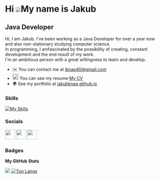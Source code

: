 Hi ![](https://user-images.githubusercontent.com/18350557/176309783-0785949b-9127-417c-8b55-ab5a4333674e.gif)My name is Jakub
===============================================================================================================================

Java Developer
--------------------------

Hi, I am Jakub. I've been working as a Java Developer for over a year now and also non-stationary studying computer science.
<br/>
In programming, I amfascinated by the possibility of creating, constant development and the end result of my work. 
<br/>
I'm an ambitious person with a great willingness to learn and develop.

* ✉️ You can contact me at [jknap40@gmail.com](mailto:jknap40@gmail.com)
* <img src="https://github.com/jakubknap/jakubknap/assets/93727414/87832fde-2fe6-4a5e-a3e0-32c0b5f551eb)" alt="alt text" width="20px" height="20px">   You can see my resume <a href="https://drive.google.com/file/d/13XlQCezG00mOycp_wHKEETNSh85LCxlJ/view?usp=sharing" align="left"> My CV </a>
* 🌍 See my portfolio at <a href="https://jakubknap.github.io/" align="left"> jakubknap.github.io </a>

### Skills

[![My Skills](https://skillicons.dev/icons?i=java,spring,hibernate,postgres,mysql,angular,maven,postman&theme=light)](https://skillicons.dev)

### Socials

<a href="https://www.linkedin.com/in/jakub-knap/" target="_blank" rel="noreferrer"><img src="https://raw.githubusercontent.com/danielcranney/readme-generator/main/public/icons/socials/linkedin.svg" width="32" height="32" /></a>
<a href="https://www.facebook.com/profile.php?id=100010754029202" target="_blank" rel="noreferrer"><img src="https://raw.githubusercontent.com/danielcranney/readme-generator/main/public/icons/socials/facebook.svg" width="32" height="32" /></a>
<a href="https://www.instagram.com/kuba_knap/" target="_blank" rel="noreferrer"><img src="https://raw.githubusercontent.com/danielcranney/readme-generator/main/public/icons/socials/instagram.svg" width="32" height="32" /></a>

### Badges

<b>My GitHub Stats</b>

<a href="http://www.github.com/jakubknap"><img src="https://github-readme-streak-stats.herokuapp.com/?user=jakubknap&stroke=ffffff&background=000000&ring=0891b2&fire=0891b2&currStreakNum=ffffff&currStreakLabel=0891b2&sideNums=ffffff&sideLabels=ffffff&dates=ffffff&hide_border=true" /></a>
[![Top Langs](https://github-readme-stats.vercel.app/api/top-langs/?username=jakubknap&layout=compact&theme=github_dark&hide_border=true)](https://github.com/jakubknap/github-readme-stats)
